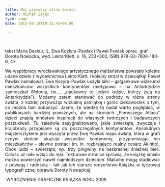```yaml
---
title: Mój pierwszy atlas świata
author: Michał Zając
type: page
date: 2013-06-19T19:15:43+00:00

---
```

&nbsp;

tekst Maria Deskur, IL. Ewa KozIyra-Pawlak i Paweł Pawlak oprac. graf. Dorota Nowacka, wyd. LektorKlett, s. 16, 233&#215;300, ISBN 978-83-7608-180-9, 4+

<p style="text-align: justify;">
  We współpracy wrocławskiego artystycznego małżeństwa powstało kolejne udane dzieło z wydawnictwa LektorKlett. I kolejny strzał w dziesiątkę! Paweł Pawlak namalował, Ewa Kozyra-Pawlak uszyła lalki – gałgankowe wizerunki mieszkańców wszystkich kontynentów (nietypowo – na Antarktydzie zamieszkał Wołodia, bo…. „naukowcy to jedyni ludzie, którzy żyją na Antarktydzie”). Możemy zatem startować do podróży w różne strony świata, z każdej przywożąc wizualną pamiątkę i garść ciekawostek o tym, co można tam zobaczyć. Jasne, że wiedzę tę nadal warto pogłębiać, w publikacjach bardziej poważnych, ale na stronach „Pierwszego Atlasu” dzieci znajdą mnóstwo inspiracji do własnych twórczych i badawczych poszukiwań. Tu zaledwie zasygnalizowano, jakie zwierzęta, zwyczaje i krajobrazy przypisane są do poszczególnych kontynentów. Absolutnym majstersztykiem jest wyszyta przez Ewę Pawlak mapa świata, która w grafi cznym skrócie ukazuje wszystkie kontynenty, przypominając ich mieszkańców – sławne postaci (m. in. rozbrajająco realny cesarz Akihito). Obok ludzi – zwierzęta, np. trzy pingwiny na bezkresnej śnieżnej bieli. Całość aż miło wziąć do ręki. Tekturowe stronice sprawią, że książkę śmiało można powierzyć nawet najmłodszym dzieciom. Maluchy mogą studiować z powagą i radością – tak jak ich starsze rodzeństwo.Książka w tęczowej typografi cznej oprawie Doroty Nowackiej.
</p>

 WYRÓŻNIENIE GRAFICZNE KSIĄZKA ROKU 2009